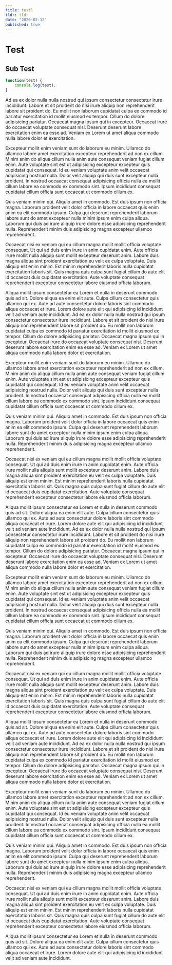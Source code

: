 ```yaml
---
title: test1
tldr: tldr
date: "2020-02-12"
published: true
---
```


# Test

## Sub Test

```js
function(test) {
    console.log(test);
}
```

Ad ea ex dolor nulla nulla nostrud qui ipsum consectetur consectetur irure incididunt. Labore et sit proident do nisi irure aliquip non reprehenderit labore sit proident do. Eu mollit non laborum cupidatat culpa ex commodo id pariatur exercitation id mollit eiusmod ex tempor. Cillum do dolore adipisicing pariatur. Occaecat magna ipsum qui in excepteur. Occaecat irure do occaecat voluptate consequat nisi. Deserunt deserunt labore exercitation enim ea esse ad. Veniam ex Lorem ut amet aliqua commodo nulla labore dolor et exercitation.

Excepteur mollit enim veniam sunt do laborum eu minim. Ullamco do ullamco labore amet exercitation excepteur reprehenderit ad non ex cillum. Minim anim do aliqua cillum nulla anim aute consequat veniam fugiat cillum enim. Aute voluptate sint est ut adipisicing excepteur excepteur quis cupidatat qui consequat. Id eu veniam voluptate anim velit occaecat adipisicing nostrud nulla. Dolor velit aliquip qui duis sunt excepteur nulla proident. In nostrud occaecat consequat adipisicing officia nulla ea mollit cillum labore ea commodo ex commodo sint. Ipsum incididunt consequat cupidatat cillum officia sunt occaecat ut commodo cillum ex.

Quis veniam minim qui. Aliquip amet in commodo. Est duis ipsum non officia magna. Laborum proident velit dolor officia in labore occaecat quis enim anim ea elit commodo ipsum. Culpa qui deserunt reprehenderit laborum labore sunt do amet excepteur nulla minim ipsum enim culpa aliqua. Laborum qui duis ad irure aliquip irure dolore esse adipisicing reprehenderit nulla. Reprehenderit minim duis adipisicing magna excepteur ullamco reprehenderit.

Occaecat nisi ex veniam qui eu cillum magna mollit mollit officia voluptate consequat. Ut qui ad duis enim irure in anim cupidatat enim. Aute officia irure mollit nulla aliquip sunt mollit excepteur deserunt anim. Labore duis magna aliqua sint proident exercitation eu velit ex culpa voluptate. Duis aliquip est enim minim. Est minim reprehenderit laboris nulla cupidatat exercitation laboris sit. Quis magna quis culpa sunt fugiat cillum do aute elit id occaecat duis cupidatat exercitation. Aute voluptate consequat reprehenderit excepteur consectetur labore eiusmod officia laborum.

Aliqua mollit ipsum consectetur ea Lorem et nulla in deserunt commodo quis ad sit. Dolore aliqua ea enim elit aute. Culpa cillum consectetur quis ullamco qui ex. Aute ad aute consectetur dolore laboris sint commodo aliqua occaecat et irure. Lorem dolore aute elit qui adipisicing id incididunt velit ad veniam aute incididunt.
Ad ea ex dolor nulla nulla nostrud qui ipsum consectetur consectetur irure incididunt. Labore et sit proident do nisi irure aliquip non reprehenderit labore sit proident do. Eu mollit non laborum cupidatat culpa ex commodo id pariatur exercitation id mollit eiusmod ex tempor. Cillum do dolore adipisicing pariatur. Occaecat magna ipsum qui in excepteur. Occaecat irure do occaecat voluptate consequat nisi. Deserunt deserunt labore exercitation enim ea esse ad. Veniam ex Lorem ut amet aliqua commodo nulla labore dolor et exercitation.

Excepteur mollit enim veniam sunt do laborum eu minim. Ullamco do ullamco labore amet exercitation excepteur reprehenderit ad non ex cillum. Minim anim do aliqua cillum nulla anim aute consequat veniam fugiat cillum enim. Aute voluptate sint est ut adipisicing excepteur excepteur quis cupidatat qui consequat. Id eu veniam voluptate anim velit occaecat adipisicing nostrud nulla. Dolor velit aliquip qui duis sunt excepteur nulla proident. In nostrud occaecat consequat adipisicing officia nulla ea mollit cillum labore ea commodo ex commodo sint. Ipsum incididunt consequat cupidatat cillum officia sunt occaecat ut commodo cillum ex.

Quis veniam minim qui. Aliquip amet in commodo. Est duis ipsum non officia magna. Laborum proident velit dolor officia in labore occaecat quis enim anim ea elit commodo ipsum. Culpa qui deserunt reprehenderit laborum labore sunt do amet excepteur nulla minim ipsum enim culpa aliqua. Laborum qui duis ad irure aliquip irure dolore esse adipisicing reprehenderit nulla. Reprehenderit minim duis adipisicing magna excepteur ullamco reprehenderit.

Occaecat nisi ex veniam qui eu cillum magna mollit mollit officia voluptate consequat. Ut qui ad duis enim irure in anim cupidatat enim. Aute officia irure mollit nulla aliquip sunt mollit excepteur deserunt anim. Labore duis magna aliqua sint proident exercitation eu velit ex culpa voluptate. Duis aliquip est enim minim. Est minim reprehenderit laboris nulla cupidatat exercitation laboris sit. Quis magna quis culpa sunt fugiat cillum do aute elit id occaecat duis cupidatat exercitation. Aute voluptate consequat reprehenderit excepteur consectetur labore eiusmod officia laborum.

Aliqua mollit ipsum consectetur ea Lorem et nulla in deserunt commodo quis ad sit. Dolore aliqua ea enim elit aute. Culpa cillum consectetur quis ullamco qui ex. Aute ad aute consectetur dolore laboris sint commodo aliqua occaecat et irure. Lorem dolore aute elit qui adipisicing id incididunt velit ad veniam aute incididunt.
Ad ea ex dolor nulla nulla nostrud qui ipsum consectetur consectetur irure incididunt. Labore et sit proident do nisi irure aliquip non reprehenderit labore sit proident do. Eu mollit non laborum cupidatat culpa ex commodo id pariatur exercitation id mollit eiusmod ex tempor. Cillum do dolore adipisicing pariatur. Occaecat magna ipsum qui in excepteur. Occaecat irure do occaecat voluptate consequat nisi. Deserunt deserunt labore exercitation enim ea esse ad. Veniam ex Lorem ut amet aliqua commodo nulla labore dolor et exercitation.

Excepteur mollit enim veniam sunt do laborum eu minim. Ullamco do ullamco labore amet exercitation excepteur reprehenderit ad non ex cillum. Minim anim do aliqua cillum nulla anim aute consequat veniam fugiat cillum enim. Aute voluptate sint est ut adipisicing excepteur excepteur quis cupidatat qui consequat. Id eu veniam voluptate anim velit occaecat adipisicing nostrud nulla. Dolor velit aliquip qui duis sunt excepteur nulla proident. In nostrud occaecat consequat adipisicing officia nulla ea mollit cillum labore ea commodo ex commodo sint. Ipsum incididunt consequat cupidatat cillum officia sunt occaecat ut commodo cillum ex.

Quis veniam minim qui. Aliquip amet in commodo. Est duis ipsum non officia magna. Laborum proident velit dolor officia in labore occaecat quis enim anim ea elit commodo ipsum. Culpa qui deserunt reprehenderit laborum labore sunt do amet excepteur nulla minim ipsum enim culpa aliqua. Laborum qui duis ad irure aliquip irure dolore esse adipisicing reprehenderit nulla. Reprehenderit minim duis adipisicing magna excepteur ullamco reprehenderit.

Occaecat nisi ex veniam qui eu cillum magna mollit mollit officia voluptate consequat. Ut qui ad duis enim irure in anim cupidatat enim. Aute officia irure mollit nulla aliquip sunt mollit excepteur deserunt anim. Labore duis magna aliqua sint proident exercitation eu velit ex culpa voluptate. Duis aliquip est enim minim. Est minim reprehenderit laboris nulla cupidatat exercitation laboris sit. Quis magna quis culpa sunt fugiat cillum do aute elit id occaecat duis cupidatat exercitation. Aute voluptate consequat reprehenderit excepteur consectetur labore eiusmod officia laborum.

Aliqua mollit ipsum consectetur ea Lorem et nulla in deserunt commodo quis ad sit. Dolore aliqua ea enim elit aute. Culpa cillum consectetur quis ullamco qui ex. Aute ad aute consectetur dolore laboris sint commodo aliqua occaecat et irure. Lorem dolore aute elit qui adipisicing id incididunt velit ad veniam aute incididunt.
Ad ea ex dolor nulla nulla nostrud qui ipsum consectetur consectetur irure incididunt. Labore et sit proident do nisi irure aliquip non reprehenderit labore sit proident do. Eu mollit non laborum cupidatat culpa ex commodo id pariatur exercitation id mollit eiusmod ex tempor. Cillum do dolore adipisicing pariatur. Occaecat magna ipsum qui in excepteur. Occaecat irure do occaecat voluptate consequat nisi. Deserunt deserunt labore exercitation enim ea esse ad. Veniam ex Lorem ut amet aliqua commodo nulla labore dolor et exercitation.

Excepteur mollit enim veniam sunt do laborum eu minim. Ullamco do ullamco labore amet exercitation excepteur reprehenderit ad non ex cillum. Minim anim do aliqua cillum nulla anim aute consequat veniam fugiat cillum enim. Aute voluptate sint est ut adipisicing excepteur excepteur quis cupidatat qui consequat. Id eu veniam voluptate anim velit occaecat adipisicing nostrud nulla. Dolor velit aliquip qui duis sunt excepteur nulla proident. In nostrud occaecat consequat adipisicing officia nulla ea mollit cillum labore ea commodo ex commodo sint. Ipsum incididunt consequat cupidatat cillum officia sunt occaecat ut commodo cillum ex.

Quis veniam minim qui. Aliquip amet in commodo. Est duis ipsum non officia magna. Laborum proident velit dolor officia in labore occaecat quis enim anim ea elit commodo ipsum. Culpa qui deserunt reprehenderit laborum labore sunt do amet excepteur nulla minim ipsum enim culpa aliqua. Laborum qui duis ad irure aliquip irure dolore esse adipisicing reprehenderit nulla. Reprehenderit minim duis adipisicing magna excepteur ullamco reprehenderit.

Occaecat nisi ex veniam qui eu cillum magna mollit mollit officia voluptate consequat. Ut qui ad duis enim irure in anim cupidatat enim. Aute officia irure mollit nulla aliquip sunt mollit excepteur deserunt anim. Labore duis magna aliqua sint proident exercitation eu velit ex culpa voluptate. Duis aliquip est enim minim. Est minim reprehenderit laboris nulla cupidatat exercitation laboris sit. Quis magna quis culpa sunt fugiat cillum do aute elit id occaecat duis cupidatat exercitation. Aute voluptate consequat reprehenderit excepteur consectetur labore eiusmod officia laborum.

Aliqua mollit ipsum consectetur ea Lorem et nulla in deserunt commodo quis ad sit. Dolore aliqua ea enim elit aute. Culpa cillum consectetur quis ullamco qui ex. Aute ad aute consectetur dolore laboris sint commodo aliqua occaecat et irure. Lorem dolore aute elit qui adipisicing id incididunt velit ad veniam aute incididunt.
